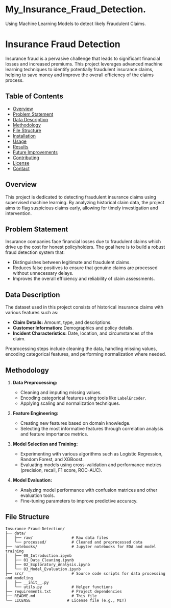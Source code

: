 # My_Insurance_Fraud_Detection.
Using Machine Learning Models to detect likely Fraudulent Claims.
# Insurance Fraud Detection

Insurance fraud is a pervasive challenge that leads to significant financial losses and increased premiums. This project leverages advanced machine learning techniques to identify potentially fraudulent insurance claims, helping to save money and improve the overall efficiency of the claims process.

## Table of Contents
- [Overview](#overview)
- [Problem Statement](#problem-statement)
- [Data Description](#data-description)
- [Methodology](#methodology)
- [File Structure](#file-structure)
- [Installation](#installation)
- [Usage](#usage)
- [Results](#results)
- [Future Improvements](#future-improvements)
- [Contributing](#contributing)
- [License](#license)
- [Contact](#contact)

## Overview

This project is dedicated to detecting fraudulent insurance claims using supervised machine learning. By analyzing historical claim data, the project aims to flag suspicious claims early, allowing for timely investigation and intervention.

## Problem Statement

Insurance companies face financial losses due to fraudulent claims which drive up the cost for honest policyholders. The goal here is to build a robust fraud detection system that:
- Distinguishes between legitimate and fraudulent claims.
- Reduces false positives to ensure that genuine claims are processed without unnecessary delays.
- Improves the overall efficiency and reliability of claim assessments.

## Data Description

The dataset used in this project consists of historical insurance claims with various features such as:
- **Claim Details:** Amount, type, and descriptions.
- **Customer Information:** Demographics and policy details.
- **Incident Characteristics:** Date, location, and circumstances of the claim.

Preprocessing steps include cleaning the data, handling missing values, encoding categorical features, and performing normalization where needed.

## Methodology

1. **Data Preprocessing:**  
   - Cleaning and imputing missing values.
   - Encoding categorical features using tools like `LabelEncoder`.
   - Applying scaling and normalization techniques.

2. **Feature Engineering:**  
   - Creating new features based on domain knowledge.
   - Selecting the most informative features through correlation analysis and feature importance metrics.

3. **Model Selection and Training:**  
   - Experimenting with various algorithms such as Logistic Regression, Random Forest, and XGBoost.
   - Evaluating models using cross-validation and performance metrics (precision, recall, F1 score, ROC-AUC).

4. **Model Evaluation:**  
   - Analyzing model performance with confusion matrices and other evaluation tools.
   - Fine-tuning parameters to improve predictive accuracy.

## File Structure

```plaintext
Insurance-Fraud-Detection/
├── data/                    
│   ├── raw/                 # Raw data files
│   └── processed/           # Cleaned and preprocessed data
├── notebooks/               # Jupyter notebooks for EDA and model training
│   ├── 00_Introduction.ipynb  
│   ├── 01_Data_Cleaning.ipynb  
│   ├── 02_Exploratory_Analysis.ipynb  
│   └── 03_Model_Evaluation.ipynb
├── src/                     # Source code scripts for data processing and modeling
│   ├── __init__.py        
│   └── utils.py             # Helper functions
├── requirements.txt         # Project dependencies
├── README.md                # This file
└── LICENSE                # License file (e.g., MIT)
